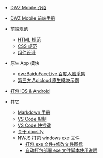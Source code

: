 - [DWZ Mobile 介绍](README.md)

- [DWZ Mobile 前端手册](doc/h5/dwz_manual.md)

- [前端规范](doc/h5/specification/web_specification.md)

  - [HTML 规范](doc/h5/specification/HTML.md)
  - [CSS 规范](doc/h5/specification/CSS.md)
  - [组件设计](doc/h5/widget/widget.md)

- 原生 App 模块

  - [dwzBaiduFaceLive 百度人脸采集](doc/apicloud/dwzBaiduFaceLive.md)
  - [第三方 Apicloud 原生模块示例](doc/apicloud/OtherModule.md)

- [打包 iOS & Android](doc/apicloud/package.md)

<!--
- [案例视频展示](doc/video/ppt.md)
-->

- 其它

  - [Markdown 手册](doc/other/markdown.md)
  - [VS Code 配制](doc/vscode/settings.md)
  - [VS Code 快捷键](doc/vscode/keyboard.md)
  - [关于 docsify](doc/other/docsify.md)
  - NWJS 打包 windows exe 文件
    - [打包 exe 文件+修改文件图标](doc/nwjs/usage.md)
    - [自动打包部署 exe 文件脚本使用说明](doc/nwjs/package.md)

